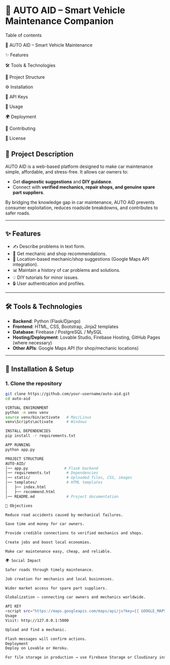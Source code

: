 # 🚗 AUTO AID – Smart Vehicle Maintenance Companion  
Table of contents

🚗 AUTO AID – Smart Vehicle Maintenance

✨ Features

🛠️ Tools & Technologies

📂 Project Structure

⚙️ Installation

🔑 API Keys

🚀 Usage

🌍 Deployment

🤝 Contributing

📜 License
## 📌 Project Description  
AUTO AID is a web-based platform designed to make car maintenance simple, affordable, and stress-free. It allows car owners to:
- Get **diagnostic suggestions** and **DIY guidance**.  
- Connect with **verified mechanics, repair shops, and genuine spare part suppliers**.  

By bridging the knowledge gap in car maintenance, AUTO AID prevents consumer exploitation, reduces roadside breakdowns, and contributes to safer roads.  

---

## ✨ Features   
- ✍️ Describe problems in text form.  
- 🔧 Get mechanic and shop recommendations.  
- 📍 Location-based mechanic/shop suggestions (Google Maps API integration).  
- 📊 Maintain a history of car problems and solutions.  
- 💡 DIY tutorials for minor issues.  
- 🔒 User authentication and profiles.  

---

## 🛠️ Tools & Technologies  
- **Backend**: Python (Flask/Django)  
- **Frontend**: HTML, CSS, Bootstrap, Jinja2 templates  
- **Database**: Firebase / PostgreSQL / MySQL  
- **Hosting/Deployment**: Lovable Studio, Firebase Hosting, GitHub Pages (where necessary)  
- **Other APIs**: Google Maps API (for shop/mechanic locations)  

---

## 🚀 Installation & Setup  

### 1. Clone the repository  
```bash
git clone https://github.com/your-username/auto-aid.git
cd auto-aid

VIRTUAL ENVIRONMENT
python -m venv venv
source venv/bin/activate   # Mac/Linux
venv\Scripts\activate      # Windows

INSTALL DEPENDENCIES
pip install -r requirements.txt

APP RUNNING
python app.py

PROJECT STRUCTURE
AUTO-AID/
│── app.py                # Flask backend
│── requirements.txt       # Dependencies
│── static/                # Uploaded files, CSS, images
│── templates/             # HTML templates
│   ├── index.html
│   ├── recommend.html
│── README.md              # Project documentation

🎯 Objectives

Reduce road accidents caused by mechanical failures.

Save time and money for car owners.

Provide credible connections to verified mechanics and shops.

Create jobs and boost local economies.

Make car maintenance easy, cheap, and reliable.

🌍 Social Impact

Safer roads through timely maintenance.

Job creation for mechanics and local businesses.

Wider market access for spare part suppliers.

Globalization – connecting car owners and mechanics worldwide.

API KEY
<script src="https://maps.googleapis.com/maps/api/js?key={{ GOOGLE_MAPS_API_KEY }}&libraries=places"></script>
Usage
Visit: http://127.0.0.1:5000

Upload and find a mechanic.

Flash messages will confirm actions.
Deployment
Deploy on Lovable or Heroku.

For file storage in production → use Firebase Storage or Cloudinary instead of local /static/uploads.


























   

  
